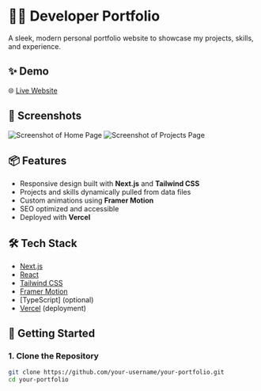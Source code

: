 # 🧑‍💻 Developer Portfolio

A sleek, modern personal portfolio website to showcase my projects, skills, and experience.

## ✨ Demo

🌐 [Live Website](https://linschmitz.github.io/DevPortfolio/)

## 📸 Screenshots

![Screenshot of Home Page](path/to/screenshot1.png)
![Screenshot of Projects Page](path/to/screenshot2.png)

## 📦 Features

- Responsive design built with **Next.js** and **Tailwind CSS**
- Projects and skills dynamically pulled from data files
- Custom animations using **Framer Motion**
- SEO optimized and accessible
- Deployed with **Vercel**

## 🛠️ Tech Stack

- [Next.js](https://nextjs.org/)
- [React](https://react.dev/)
- [Tailwind CSS](https://tailwindcss.com/)
- [Framer Motion](https://www.framer.com/motion/)
- [TypeScript] (optional)
- [Vercel](https://vercel.com/) (deployment)

## 🚀 Getting Started

### 1. Clone the Repository

```bash
git clone https://github.com/your-username/your-portfolio.git
cd your-portfolio
```
